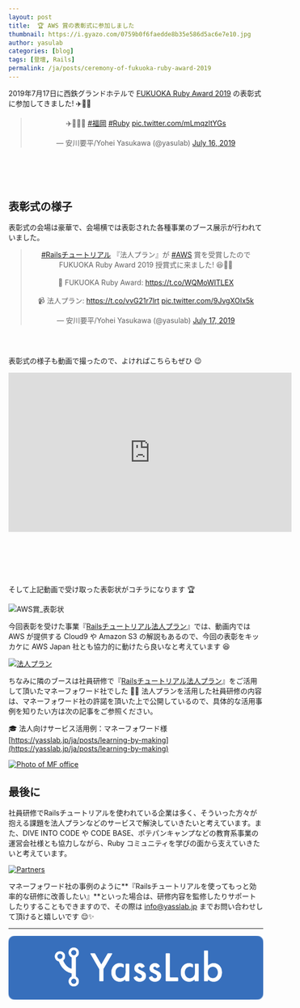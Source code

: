 ```yaml
---
layout: post
title:  🏆 AWS 賞の表彰式に参加しました
thumbnail: https://i.gyazo.com/0759b0f6faedde8b35e586d5ac6e7e10.jpg
author: yasulab
categories: [blog]
tags: [登壇, Rails]
permalink: /ja/posts/ceremony-of-fukuoka-ruby-award-2019
---
```


2019年7月17日に西鉄グランドホテルで [FUKUOKA Ruby Award 2019](http://www.digitalfukuoka.jp/events/185) の表彰式に参加してきました! ✈️💎✨

<div class="center" style="margin-bottom: 100px;" align="center">
  <blockquote class="twitter-tweet" data-partner="tweetdeck"><p lang="und" dir="ltr">✈️🍜💎✨ <a href="https://twitter.com/hashtag/%E7%A6%8F%E5%B2%A1?src=hash&amp;ref_src=twsrc%5Etfw">#福岡</a>  <a href="https://twitter.com/hashtag/Ruby?src=hash&amp;ref_src=twsrc%5Etfw">#Ruby</a> <a href="https://t.co/mLmqzltYGs">pic.twitter.com/mLmqzltYGs</a></p>&mdash; 安川要平/Yohei Yasukawa (@yasulab) <a href="https://twitter.com/yasulab/status/1151052961843466240?ref_src=twsrc%5Etfw">July 16, 2019</a></blockquote>
</div>


## 表彰式の様子

表彰式の会場は豪華で、会場横では表彰された各種事業のブース展示が行われていました。

<div class="center" style="margin-bottom: 60px;" align="center">
  <blockquote class="twitter-tweet" data-partner="tweetdeck"><p lang="ja" dir="ltr"><a href="https://twitter.com/hashtag/Rails%E3%83%81%E3%83%A5%E3%83%BC%E3%83%88%E3%83%AA%E3%82%A2%E3%83%AB?src=hash&amp;ref_src=twsrc%5Etfw">#Railsチュートリアル</a> 『法人プラン』が <a href="https://twitter.com/hashtag/AWS?src=hash&amp;ref_src=twsrc%5Etfw">#AWS</a> 賞を受賞したので FUKUOKA Ruby Award 2019 授賞式に来ました! 😆💎✨  <br><br>💎 FUKUOKA Ruby Award: <a href="https://t.co/WQMoWITLEX">https://t.co/WQMoWITLEX</a><br><br>📹 法人プラン: <a href="https://t.co/vvG21r7lrt">https://t.co/vvG21r7lrt</a> <a href="https://t.co/9JvgXOIx5k">pic.twitter.com/9JvgXOIx5k</a></p>&mdash; 安川要平/Yohei Yasukawa (@yasulab) <a href="https://twitter.com/yasulab/status/1151312883738804224?ref_src=twsrc%5Etfw">July 17, 2019</a></blockquote>
</div>

表彰式の様子も動画で撮ったので、よければこちらもぜひ 😉

<div class="video" style="margin-bottom: 100px;">
  <iframe width="560" height="315" src="https://www.youtube.com/embed/AhMZkUDxaRU?rel=0&autoplay=0&showinfo=0&controls=1&fs=1&modestbranding=0" frameborder="0" allow="accelerometer; autoplay; encrypted-media; gyroscope; picture-in-picture" allowfullscreen></iframe>
</div>

そして上記動画で受け取った表彰状がコチラになります 🏆

![AWS賞_表彰状](https://i.gyazo.com/7b337dfbfb29ebb337a1ac7faf3d2933.jpg)

今回表彰を受けた事業『[Railsチュートリアル法人プラン](https://railstutorial.jp/business)』では、動画内では AWS が提供する Cloud9 や Amazon S3 の解説もあるので、今回の表彰をキッカケに AWS Japan 社とも協力的に動けたら良いなと考えています 😆

[![法人プラン](https://i.gyazo.com/2094f9ce9068c37c7344f60230787522.png)](https://railstutorial.jp/business)

ちなみに隣のブースは社員研修で『[Railsチュートリアル法人プラン](https://railstutorial.jp/business)』をご活用して頂いたマネーフォワード社でした 🤝💖 法人プランを活用した社員研修の内容は、マネーフォワード社の許諾を頂いた上で公開しているので、具体的な活用事例を知りたい方は次の記事をご参照ください。

🎓 法人向けサービス活用例：マネーフォワード様
[https://yasslab.jp/ja/posts/learning-by-making](https://yasslab.jp/ja/posts/learning-by-making)

[![Photo of MF office](https://yasslab.jp/img/posts/mf-lounge.jpg)](https://yasslab.jp/ja/posts/learning-by-making)

## 最後に

社員研修でRailsチュートリアルを使われている企業は多く、そういった方々が抱える課題を法人プランなどのサービスで解決していきたいと考えています。また、DIVE INTO CODE や CODE BASE、ポテパンキャンプなどの教育系事業の運営会社様とも協力しながら、Ruby コミュニティを学びの面から支えていきたいと考えています。

[![Partners](https://i.gyazo.com/bbe2bb9473134caa9abd7d3d652ba637.png)](https://railstutorial.jp/#partners)

マネーフォワード社の事例のように**『Railsチュートリアルを使ってもっと効率的な研修に改善したい』**といった場合は、研修内容を監修したりサポートしたりすることもできますので、その際は info@yasslab.jp までお問い合わせして頂けると嬉しいです 😌✨



-----

[![YassLab Inc.](/img/logos/800x200.png)](/)


